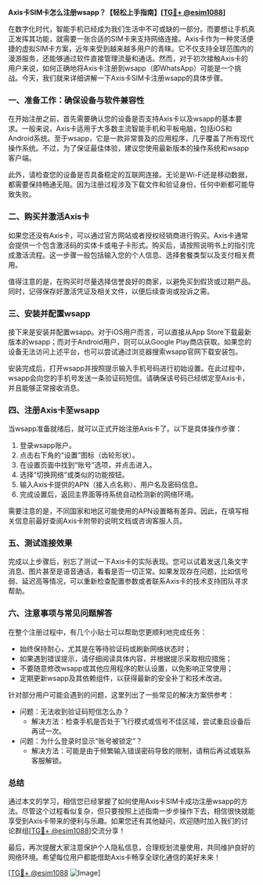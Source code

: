 **Axis卡SIM卡怎么注册wsapp？【轻松上手指南】[[TG💪+ @esim1088](https://t.me/s/esim1088)]**

在数字化时代，智能手机已经成为我们生活中不可或缺的一部分。而要想让手机真正发挥其功能，就需要一张合适的SIM卡来支持网络连接。Axis卡作为一种灵活便捷的虚拟SIM卡方案，近年来受到越来越多用户的青睐。它不仅支持全球范围内的漫游服务，还能够通过软件直接管理流量和通话。然而，对于初次接触Axis卡的用户来说，如何正确地将Axis卡注册到wsapp（即WhatsApp）可能是一个挑战。今天，我们就来详细讲解一下Axis卡SIM卡注册wsapp的具体步骤。

### **一、准备工作：确保设备与软件兼容性**

在开始注册之前，首先需要确认您的设备是否支持Axis卡以及wsapp的基本要求。一般来说，Axis卡适用于大多数主流智能手机和平板电脑，包括iOS和Android系统。至于wsapp，它是一款非常普及的应用程序，几乎覆盖了所有现代操作系统。不过，为了保证最佳体验，建议您使用最新版本的操作系统和wsapp客户端。

此外，请检查您的设备是否具备稳定的互联网连接。无论是Wi-Fi还是移动数据，都需要保持畅通无阻。因为注册过程涉及下载文件和验证身份，任何中断都可能导致失败。

### **二、购买并激活Axis卡**

如果您还没有Axis卡，可以通过官方网站或者授权经销商进行购买。Axis卡通常会提供一个包含激活码的实体卡或电子卡形式。购买后，请按照说明书上的指引完成激活流程。这一步骤一般包括输入您的个人信息、选择套餐类型以及支付相关费用。

值得注意的是，在购买时尽量选择信誉良好的商家，以避免买到假货或过期产品。同时，记得保存好激活凭证及相关文件，以便后续查询或投诉之需。

### **三、安装并配置wsapp**

接下来是安装并配置wsapp。对于iOS用户而言，可以直接从App Store下载最新版本的wsapp；而对于Android用户，则可以从Google Play商店获取。如果您的设备无法访问上述平台，也可以尝试通过浏览器搜索wsapp官网下载安装包。

安装完成后，打开wsapp并按照提示输入手机号码进行初始设置。在此过程中，wsapp会向您的手机号发送一条验证码短信。请确保该号码已经绑定至Axis卡，并且能够正常接收消息。

### **四、注册Axis卡至wsapp**

当wsapp准备就绪后，就可以正式开始注册Axis卡了。以下是具体操作步骤：

1. 登录wsapp账户。
2. 点击右下角的“设置”图标（齿轮形状）。
3. 在设置页面中找到“账号”选项，并点击进入。
4. 选择“切换网络”或类似的功能按钮。
5. 输入Axis卡提供的APN（接入点名称）、用户名及密码信息。
6. 完成设置后，返回主界面等待系统自动检测新的网络环境。

需要注意的是，不同国家和地区可能使用的APN设置略有差异。因此，在填写相关信息前最好查阅Axis卡附带的说明文档或咨询客服人员。

### **五、测试连接效果**

完成以上步骤后，别忘了测试一下Axis卡的实际表现。您可以试着发送几条文字消息、图片甚至是语音通话，看看是否一切正常。如果发现存在问题，比如信号弱、延迟高等情况，可以重新检查配置参数或者联系Axis卡的技术支持团队寻求帮助。

### **六、注意事项与常见问题解答**

在整个注册过程中，有几个小贴士可以帮助您更顺利地完成任务：
- 始终保持耐心，尤其是在等待验证码或刷新网络状态时；
- 如果遇到错误提示，请仔细阅读具体内容，并根据提示采取相应措施；
- 不要随意修改wsapp或其他应用程序的默认设置，以免影响正常使用；
- 定期更新wsapp及其依赖组件，以获得最新的安全补丁和技术改进。

针对部分用户可能会遇到的问题，这里列出了一些常见的解决方案供参考：
- 问题：无法收到验证码短信怎么办？
  - 解决方法：检查手机是否处于飞行模式或信号不佳区域，尝试重启设备后再试一次。
- 问题：为什么登录时显示“账号被锁定”？
  - 解决方法：可能是由于频繁输入错误密码导致的限制，请稍后再试或联系客服解锁。

### **总结**

通过本文的学习，相信您已经掌握了如何使用Axis卡SIM卡成功注册wsapp的方法。尽管这个过程看似复杂，但只要按照上述指南一步步操作下去，相信很快就能享受到Axis卡带来的便利与乐趣。如果您还有其他疑问，欢迎随时加入我们的讨论群组[[TG💪+ @esim1088](https://t.me/s/esim1088)]交流分享！

最后，再次提醒大家注意保护个人隐私信息，合理规划流量使用，共同维护良好的网络环境。希望每位用户都能借助Axis卡畅享全球化通信的美好未来！

[[TG💪+ @esim1088](https://t.me/s/esim1088) ![Image](https://i.postimg.cc/4NQfJmqS/Snipaste-2025-05-13-00-14-12.png)]